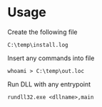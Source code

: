 # Usage

Create the following file

	C:\temp\install.log

Insert any commands into file

	whoami > C:\temp\out.loc

Run DLL with any entrypoint

	rundll32.exe <dllname>,main
